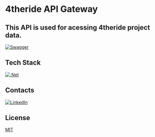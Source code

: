 
# 4theride API Gateway

## This API is used for acessing 4theride project data.

[![Swagger](https://img.shields.io/badge/-Swagger-%23Clojure?style=for-the-badge&logo=swagger&logoColor=white)](https://github.com/aharkevich/4TheRide.API.Gateway/tree/main/Docs/OpenAPI)

## Tech Stack

[![.Net](https://img.shields.io/badge/.NET-5C2D91?style=for-the-badge&logo=.net&logoColor=white)](https://learn.microsoft.com/en-us/dotnet/core/introduction)

## Contacts

[![LinkedIn](https://img.shields.io/badge/linkedin-%230077B5.svg?style=for-the-badge&logo=linkedin&logoColor=white)](https://www.linkedin.com/in/alekskharkevich/)

## License

[MIT](https://choosealicense.com/licenses/mit/)
